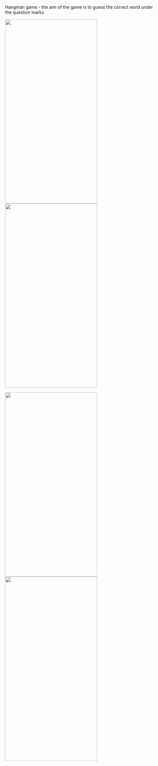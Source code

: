 Hangman game - the aim of the game is to guess the correct word under the question marks

<p float="left">
<img src="https://user-images.githubusercontent.com/106092123/189485827-5237e2e0-a941-41ed-be32-a91e140f3d0e.png" width="300" height="600" />
<img src="https://user-images.githubusercontent.com/106092123/189486295-09ef1952-8bb8-438e-9bac-7e1f7e47b206.png" width="300" height="600" />
</p>

<p float="left">
<img src="https://user-images.githubusercontent.com/106092123/189486325-6fb77d29-24f1-4cdb-9f06-0d9affdadb9d.png" width="300" height="600" />
<img src="https://user-images.githubusercontent.com/106092123/189486348-027cf16b-718a-4bbd-a25b-78c71291e5d4.png" width="300" height="600" />
</p>
